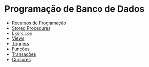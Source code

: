 # Programação de Banco de Dados

* [Recursos de Programação](programacao-de-banco-de-dados/recursos-de-programacao.md)
* [Stored Procedures](programacao-de-banco-de-dados/stored-procedures.md)
* [Exercícos](programacao-de-banco-de-dados/exercicos-stored-procedures.md)
* [Views](programacao-de-banco-de-dados/views.md)
* [Triggers](programacao-de-banco-de-dados/triggers.md)
* [Funções](programacao-de-banco-de-dados/funcoes.md)
* [Transações](programacao-de-banco-de-dados/transacoes.md)
* [Cursores](programacao-de-banco-de-dados/cursores.md)

<!---
# Banco de Dados SQL
* [Apresentação](README.md)
## Banco de Dados
* [Conceitos Básicos de Banco de Dados](banco-de-dados/conceitos-basicos-de-banco-de-dados.md)
* [Modelos de Dados](banco-de-dados/modelos-de-dados/README.md)
  * [Modelo entidade-relacionamento](banco-de-dados/modelos-de-dados/modelo-entidade-relacionamento.md)
  * [Modelo relacional](banco-de-dados/modelos-de-dados/modelo-relacional.md)
  * [Álgebra relacional](banco-de-dados/modelos-de-dados/algebra-relacional.md)
* [Projeto de Banco de Dados](banco-de-dados/projeto-de-banco-de-dados/README.md)
  * [Fases do projeto de banco de dados](banco-de-dados/projeto-de-banco-de-dados/fases-do-projeto-de-banco-de-dados.md)
  * [Projeto lógico de bancos de dados relacionais](banco-de-dados/projeto-de-banco-de-dados/projeto-logico-de-bancos-de-dados-relacionais.md)
  * [Normalização](banco-de-dados/projeto-de-banco-de-dados/normalizacao.md)
* [Linguagem de Definição de Dados](banco-de-dados/linguagem-de-definicao-de-dados.md)
* [Linguagem de Consulta Estruturada](banco-de-dados/linguagem-de-consulta-estruturada.md)
---!>
<!---
## Adminstração de Banco de Dados
* [Paginas e Extensões](adminstracao-de-banco-de-dados/paginas-e-extensoes.md)
* [Filegroups](adminstracao-de-banco-de-dados/filegroups.md)
* [Índices](adminstracao-de-banco-de-dados/indices.md)
* [Tunning](adminstracao-de-banco-de-dados/tunning.md)
* [Fulltext](adminstracao-de-banco-de-dados/fulltext.md)
* [Profiler](adminstracao-de-banco-de-dados/profiler.md)
* [Backup e Restauração](adminstracao-de-banco-de-dados/backup-e-restauracao.md)
* [Agendando Tarefas](adminstracao-de-banco-de-dados/agendando-tarefas.md)
* [Segurança](adminstracao-de-banco-de-dados/seguranca.md)
---!>
